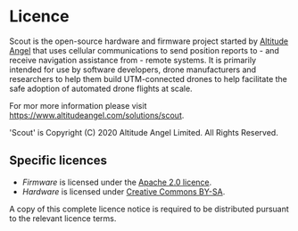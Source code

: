 # Licence

Scout is the open-source hardware and firmware project started by [Altitude Angel](https://www.altitudeangel.com) that uses cellular communications to send position reports to - and receive navigation assistance from - remote systems. It is primarily intended for use by software developers, drone manufacturers and researchers to help them build UTM-connected drones to help facilitate the safe adoption of automated drone flights at scale.

For mor more information please visit https://www.altitudeangel.com/solutions/scout.

'Scout' is Copyright (C) 2020 Altitude Angel Limited. All Rights Reserved.

## Specific licences

- *Firmware* is licensed under the [Apache 2.0 licence](https://choosealicense.com/licenses/apache-2.0/#). 
- *Hardware* is licensed under [Creative Commons BY-SA](https://creativecommons.org/licenses/by-sa/4.0/).

A copy of this complete licence notice is required to be distributed pursuant to the relevant licence terms.
